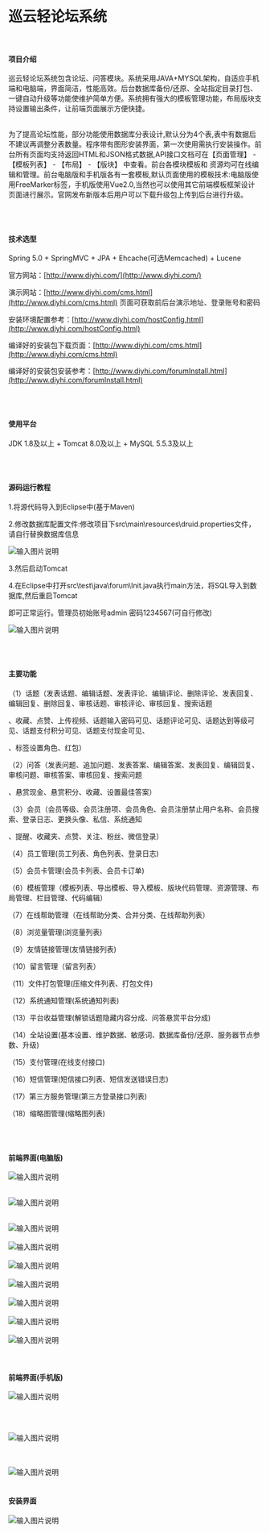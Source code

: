 # 巡云轻论坛系统

<br>

#### 项目介绍
巡云轻论坛系统包含论坛、问答模块。系统采用JAVA+MYSQL架构，自适应手机端和电脑端，界面简洁，性能高效。后台数据库备份/还原、全站指定目录打包、一键自动升级等功能使维护简单方便。系统拥有强大的模板管理功能，布局版块支持设置输出条件，让前端页面展示方便快捷。

<br>
为了提高论坛性能，部分功能使用数据库分表设计,默认分为4个表,表中有数据后不建议再调整分表数量。程序带有图形安装界面，第一次使用需执行安装操作。前台所有页面均支持返回HTML和JSON格式数据,API接口文档可在【页面管理】 - 【模板列表】 - 【布局】 - 【版块】 中查看。前台各模块模板和
资源均可在线编辑和管理。前台电脑版和手机版各有一套模板,默认页面使用的模板技术:电脑版使用FreeMarker标签，手机版使用Vue2.0,当然也可以使用其它前端模板框架设计页面进行展示。官网发布新版本后用户可以下载升级包上传到后台进行升级。


  
  <br><br>



#### 技术选型
Spring 5.0 + SpringMVC + JPA + Ehcache(可选Memcached) + Lucene


官方网站：[http://www.diyhi.com/](http://www.diyhi.com/)



演示网站：[http://www.diyhi.com/cms.html](http://www.diyhi.com/cms.html) 页面可获取前后台演示地址、登录账号和密码



安装环境配置参考：[http://www.diyhi.com/hostConfig.html](http://www.diyhi.com/hostConfig.html)



编译好的安装包下载页面：[http://www.diyhi.com/cms.html](http://www.diyhi.com/cms.html)



编译好的安装包安装参考：[http://www.diyhi.com/forumInstall.html](http://www.diyhi.com/forumInstall.html)


<br><br>
#### 使用平台
JDK 1.8及以上 + Tomcat 8.0及以上 + MySQL 5.5.3及以上

<br><br>
#### 源码运行教程

1.将源代码导入到Eclipse中(基于Maven)


2.修改数据库配置文件:修改项目下src\main\resources\druid.properties文件，请自行替换数据库信息

![输入图片说明](https://gitee.com/uploads/images/2018/0702/155440_dce1a0f7_2024507.png "图1.png")

3.然后启动Tomcat

4.在Eclipse中打开src\test\java\forum\Init.java执行main方法，将SQL导入到数据库,然后重启Tomcat

即可正常运行。管理员初始账号admin 密码1234567(可自行修改)

![输入图片说明](https://gitee.com/uploads/images/2018/0702/155505_1d777ac2_2024507.png "图2.png")


<br><br>
#### 主要功能
（1）话题（发表话题、编辑话题、发表评论、编辑评论、删除评论、发表回复、编辑回复、删除回复、审核话题、审核评论、审核回复、搜索话题

、收藏、点赞、上传视频、话题输入密码可见、话题评论可见、话题达到等级可见、话题支付积分可见、话题支付现金可见、

、标签设置角色、红包）


（2）问答（发表问题、追加问题、发表答案、编辑答案、发表回复、编辑回复、审核问题、审核答案、审核回复、搜索问题

、悬赏现金、悬赏积分、收藏、设置最佳答案）

（3）会员（会员等级、会员注册项、会员角色、会员注册禁止用户名称、会员搜索、登录日志、更换头像、私信、系统通知

、提醒、收藏夹、点赞、关注、粉丝、微信登录）

（4）员工管理(员工列表、角色列表、登录日志)

（5）会员卡管理(会员卡列表、会员卡订单)

（6）模板管理（模板列表、导出模板、导入模板、版块代码管理、资源管理、布局管理、栏目管理、代码编辑）

（7）在线帮助管理（在线帮助分类、合并分类、在线帮助列表）

（8）浏览量管理(浏览量列表)

（9）友情链接管理(友情链接列表)

（10）留言管理（留言列表）

（11）文件打包管理(压缩文件列表、打包文件)

（12）系统通知管理(系统通知列表)

（13）平台收益管理(解锁话题隐藏内容分成、问答悬赏平台分成)

（14）全站设置(基本设置、维护数据、敏感词、数据库备份/还原、服务器节点参数、升级)

（15）支付管理(在线支付接口)

（16）短信管理(短信接口列表、短信发送错误日志)

（17）第三方服务管理(第三方登录接口列表)

（18）缩略图管理(缩略图列表)

			




<br><br>
#### 前端界面(电脑版)
![输入图片说明](https://images.gitee.com/uploads/images/2021/0309/095403_8b54aced_2024507.jpeg "1.jpg")
<br><br>

![输入图片说明](https://images.gitee.com/uploads/images/2021/0309/095416_7a5614fc_2024507.jpeg "2.jpg")
<br><br>

![输入图片说明](https://images.gitee.com/uploads/images/2021/0309/095425_f4d4a292_2024507.jpeg "3.jpg")
<br><br>
![输入图片说明](https://images.gitee.com/uploads/images/2020/0408/082705_af5bf420_2024507.jpeg "4.jpg")
<br><br>
![输入图片说明](https://images.gitee.com/uploads/images/2021/0309/095446_b14a25f0_2024507.jpeg "5.jpg")
<br><br>
![输入图片说明](https://images.gitee.com/uploads/images/2021/0309/095456_995f3d56_2024507.jpeg "6.jpg")
<br><br>
![输入图片说明](https://images.gitee.com/uploads/images/2021/0309/095506_1863c561_2024507.jpeg "7.jpg")
<br><br>
![输入图片说明](https://images.gitee.com/uploads/images/2021/0309/095517_28521803_2024507.jpeg "8.jpg")
<br><br>
![输入图片说明](https://images.gitee.com/uploads/images/2021/0309/095526_7224a989_2024507.jpeg "9.jpg")
<br><br><br>

#### 前端界面(手机版)
![输入图片说明](https://images.gitee.com/uploads/images/2020/0602/101713_299d05ba_2024507.jpeg "m1.jpg")

<br><br>

![输入图片说明](https://images.gitee.com/uploads/images/2020/0602/101730_3d5930f7_2024507.jpeg "m2.jpg")

<br><br>
![输入图片说明](https://images.gitee.com/uploads/images/2020/0630/090734_b7b618c7_2024507.jpeg "m3.jpg")
<br><br>
#### 安装界面
![输入图片说明](https://gitee.com/uploads/images/2018/0702/161458_bb1f7454_2024507.png "600.png")
